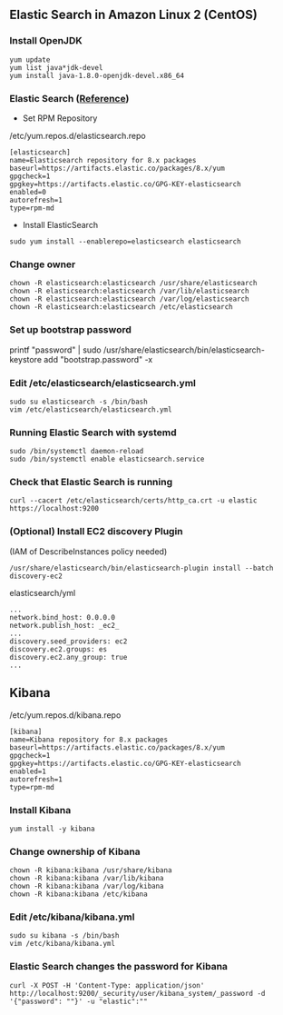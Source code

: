 ## Elastic Search in Amazon Linux 2 (CentOS)

### Install OpenJDK

```
yum update
yum list java*jdk-devel
yum install java-1.8.0-openjdk-devel.x86_64
```

### Elastic Search ([Reference](https://www.elastic.co/guide/en/elasticsearch/reference/current/rpm.html))

- Set RPM Repository

/etc/yum.repos.d/elasticsearch.repo

```
[elasticsearch]
name=Elasticsearch repository for 8.x packages
baseurl=https://artifacts.elastic.co/packages/8.x/yum
gpgcheck=1
gpgkey=https://artifacts.elastic.co/GPG-KEY-elasticsearch
enabled=0
autorefresh=1
type=rpm-md
```

- Install ElasticSearch

```
sudo yum install --enablerepo=elasticsearch elasticsearch
```

### Change owner

```
chown -R elasticsearch:elasticsearch /usr/share/elasticsearch
chown -R elasticsearch:elasticsearch /var/lib/elasticsearch
chown -R elasticsearch:elasticsearch /var/log/elasticsearch
chown -R elasticsearch:elasticsearch /etc/elasticsearch
```

### Set up bootstrap password

printf "password" | sudo /usr/share/elasticsearch/bin/elasticsearch-keystore add "bootstrap.password" -x

### Edit /etc/elasticsearch/elasticsearch.yml

```
sudo su elasticsearch -s /bin/bash
vim /etc/elasticsearch/elasticsearch.yml
```

### Running Elastic Search with systemd

```
sudo /bin/systemctl daemon-reload
sudo /bin/systemctl enable elasticsearch.service
```

### Check that Elastic Search is running

```
curl --cacert /etc/elasticsearch/certs/http_ca.crt -u elastic https://localhost:9200
```

### (Optional) Install EC2 discovery Plugin

(IAM of DescribeInstances policy needed)

```
/usr/share/elasticsearch/bin/elasticsearch-plugin install --batch discovery-ec2
```

elasticsearch/yml

```
...
network.bind_host: 0.0.0.0
network.publish_host: _ec2_
...
discovery.seed_providers: ec2
discovery.ec2.groups: es
discovery.ec2.any_group: true
...
```


## Kibana

/etc/yum.repos.d/kibana.repo

```
[kibana]
name=Kibana repository for 8.x packages
baseurl=https://artifacts.elastic.co/packages/8.x/yum
gpgcheck=1
gpgkey=https://artifacts.elastic.co/GPG-KEY-elasticsearch
enabled=1
autorefresh=1
type=rpm-md
```

### Install Kibana

```
yum install -y kibana
```

### Change ownership of Kibana

```
chown -R kibana:kibana /usr/share/kibana
chown -R kibana:kibana /var/lib/kibana
chown -R kibana:kibana /var/log/kibana
chown -R kibana:kibana /etc/kibana
```

### Edit /etc/kibana/kibana.yml

```
sudo su kibana -s /bin/bash
vim /etc/kibana/kibana.yml
```

### Elastic Search changes the password for Kibana

```
curl -X POST -H 'Content-Type: application/json' http://localhost:9200/_security/user/kibana_system/_password -d '{"password": ""}' -u "elastic":""
```
